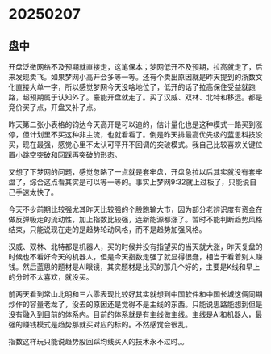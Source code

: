 # 20250207

## 盘中

开盘泛微网络不及预期就直接走，这笔保本；梦网低开不及预期，拉高就走了，后来发现卖飞。如果梦网小高开会多等一等。还有个卖出原因就是昨天提到的浙数文化直接大单一字，所以感觉梦网今天没啥地位了，低开的话了拉高保住受益就跑路，超预期属于认知外了。豪能开盘就走了。买了汉威、双林、北特和移远。都是竞价买了点，开盘又补了点。

昨天第二张小表格的钧达今天高开是可以追的，估计量化也是这种模式一路买到涨停，但计划里不买这种非主流，也就看看了。倒是昨天排最高优先级的蓝思科技没买，现在最强，感觉心里不太认可平开不回调的突破模式。我自己比较喜欢关键位置小跳空突破和回踩再突破的形态。

又想了下梦网的问题，感觉忽略了一点就是套牢盘，开盘急拉以后其实就没有套牢盘了，综合这点看其实是可以等一等的。事实上梦网9:32就上过板了，只能说自己手速太快了。

今天不少前期比较强尤其昨天比较强的个股跑输大市，因为部分老辨识度有资金在做反弹吸走的流动性，加上指数比较强，连新能源都涨了。暂时不能判断趋势风格结束，只能说现在走的是趋势轮动风格，而不是趋势加强风格。

汉威、双林、北特都是机器人，买的时候并没有指望买的当天就大涨，昨天复盘的时候也不看好今天的机器人，但是今天指数走强了就显得很蠢，相当于看着别人赚钱。然后蓝思的题材是AI眼镜，其实题材是比买的那几个好的，主要是K线和早上的分时不太喜欢，就没买。

前两天看到常山北明和三六零表现比较好其实就想到中国软件和中国长城这俩同期炒作的容量老龙了，没去的原因还是觉得不是主线的东西。只能说思路能想到但是没有融入到目前的体系内。目前的体系就是有主线做主线。主线是AI和机器人，最强的赚钱模式是趋势那就买对应的标的。不然感觉会很乱。

指数这样玩只能说趋势股回踩均线买入的技术永不过时。。
